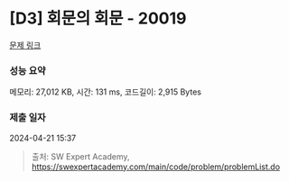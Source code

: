 # [D3] 회문의 회문 - 20019 

[문제 링크](https://swexpertacademy.com/main/code/problem/problemDetail.do?contestProbId=AY2hjCWKbykDFATh) 

### 성능 요약

메모리: 27,012 KB, 시간: 131 ms, 코드길이: 2,915 Bytes

### 제출 일자

2024-04-21 15:37



> 출처: SW Expert Academy, https://swexpertacademy.com/main/code/problem/problemList.do
